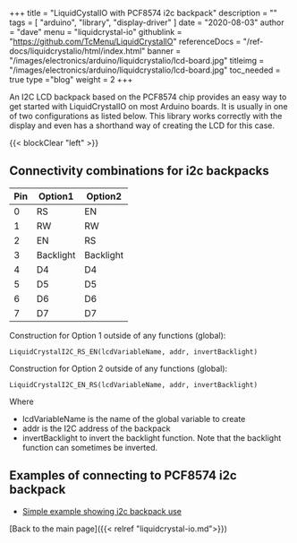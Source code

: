 +++
title = "LiquidCystalIO with PCF8574 i2c backpack"
description = ""
tags = [ "arduino", "library", "display-driver" ]
date = "2020-08-03"
author =  "dave"
menu = "liquidcrystal-io"
githublink = "https://github.com/TcMenu/LiquidCrystalIO"
referenceDocs = "/ref-docs/liquidcrystalio/html/index.html"
banner = "/images/electronics/arduino/liquidcrystalio/lcd-board.jpg"
titleimg = "/images/electronics/arduino/liquidcrystalio/lcd-board.jpg"
toc_needed = true 
type ="blog"
weight = 2
+++

An I2C LCD backpack based on the PCF8574 chip provides an easy way to get started with LiquidCrystalIO on most Arduino boards. It is usually in one of two configurations as listed below. This library works correctly with the display and even has a shorthand way of creating the LCD for this case.

{{< blockClear "left" >}}

## Connectivity combinations for i2c backpacks

| Pin | Option1   | Option2   |
| --- | --------- | --------- |
| 0   | RS        | EN        |
| 1   | RW        | RW        |
| 2   | EN        | RS        |
| 3   | Backlight | Backlight |
| 4   | D4        | D4        |
| 5   | D5        | D5        |
| 6   | D6        | D6        |
| 7   | D7        | D7        |

Construction for Option 1 outside of any functions (global):

    LiquidCrystalI2C_RS_EN(lcdVariableName, addr, invertBacklight)

Construction for Option 2 outside of any functions (global):

    LiquidCrystalI2C_EN_RS(lcdVariableName, addr, invertBacklight)
    
Where 

* lcdVariableName is the name of the global variable to create
* addr is the I2C address of the backpack
* invertBacklight to invert the backlight function. Note that the backlight function can sometimes be inverted.

## Examples of connecting to PCF8574 i2c backpack 

* [Simple example showing i2c backpack use](https://github.com/TcMenu/LiquidCrystalIO/blob/main/examples/HelloI2c/HelloI2c.ino)

[Back to the main page]({{< relref "liquidcrystal-io.md">}})
